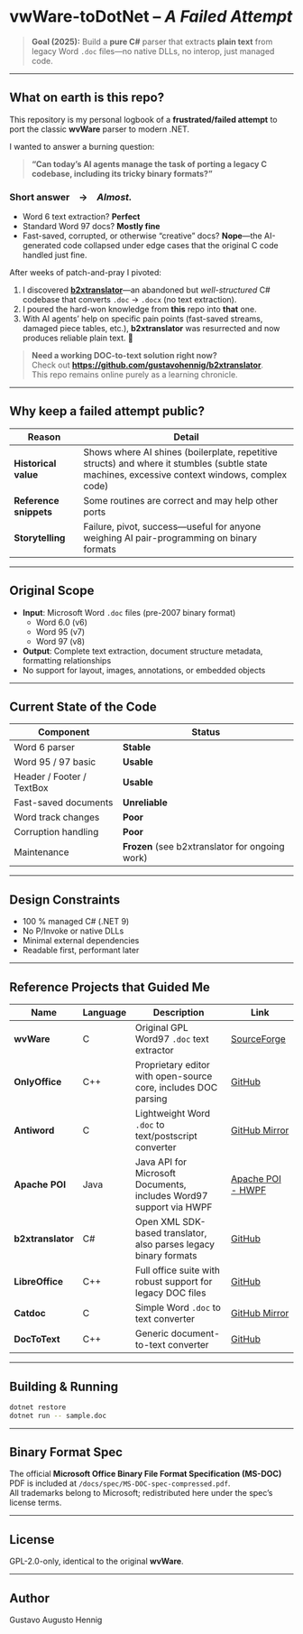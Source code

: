 # vwWare-toDotNet – *A Failed Attempt*

> **Goal (2025):** Build a **pure C#** parser that extracts **plain text** from legacy Word `.doc` files—no native DLLs, no interop, just managed code.

---

## What on earth is this repo?

This repository is my personal logbook of a **frustrated/failed attempt** to port the classic **wvWare** parser to modern .NET.

I wanted to answer a burning question:

> **“Can today’s AI agents manage the task of porting a legacy C codebase, including its tricky binary formats?”**

### Short answer → *Almost.*

* Word 6 text extraction? **Perfect**  
* Standard Word 97 docs? **Mostly fine**  
* Fast-saved, corrupted, or otherwise “creative” docs? **Nope**—the AI-generated code collapsed under edge cases that the original C code handled just fine.

After weeks of patch-and-pray I pivoted:

1. I discovered **[b2xtranslator](https://github.com/EvolutionJobs/b2xtranslator)**—an abandoned but *well-structured* C# codebase that converts `.doc` → `.docx` (no text extraction).  
2. I poured the hard-won knowledge from **this** repo into **that** one.  
3. With AI agents’ help on specific pain points (fast-saved streams, damaged piece tables, etc.), **b2xtranslator** was resurrected and now produces reliable plain text. 🎉

> **Need a working DOC-to-text solution right now?**  
> Check out **<https://github.com/gustavohennig/b2xtranslator>**.  
> This repo remains online purely as a learning chronicle.

---

## Why keep a failed attempt public?

| Reason              | Detail                                                                                 |
|---------------------|----------------------------------------------------------------------------------------|
| **Historical value**| Shows where AI shines (boilerplate, repetitive structs) and where it stumbles (subtle state machines, excessive context windows, complex code) |
| **Reference snippets** | Some routines are correct and may help other ports                                 |
| **Storytelling**    | Failure, pivot, success—useful for anyone weighing AI pair-programming on binary formats |

---

## Original Scope

- **Input**: Microsoft Word `.doc` files (pre-2007 binary format)  
  - Word 6.0 (v6)  
  - Word 95 (v7)  
  - Word 97 (v8)  
- **Output**: Complete text extraction, document structure metadata, formatting relationships  
- No support for layout, images, annotations, or embedded objects

---

## Current State of the Code

| Component                  | Status    |
|----------------------------|-----------|
| Word 6 parser              | **Stable**   |
| Word 95 / 97 basic         | **Usable**   |
| Header / Footer / TextBox  | **Usable**   |
| Fast-saved documents       | **Unreliable** |
| Word track changes         | **Poor**     |
| Corruption handling        | **Poor**     |
| Maintenance                | **Frozen** (see b2xtranslator for ongoing work) |

---

## Design Constraints

* 100 % managed C# (.NET 9)  
* No P/Invoke or native DLLs  
* Minimal external dependencies  
* Readable first, performant later  

---

## Reference Projects that Guided Me

| Name              | Language | Description                                                          | Link                                                                  |
|-------------------|----------|----------------------------------------------------------------------|-----------------------------------------------------------------------|
| **wvWare**        | C        | Original GPL Word97 `.doc` text extractor                            | [SourceForge](https://sourceforge.net/projects/wvware/)               |
| **OnlyOffice**    | C++      | Proprietary editor with open-source core, includes DOC parsing       | [GitHub](https://github.com/ONLYOFFICE/core/tree/master/MsBinaryFile) |
| **Antiword**      | C        | Lightweight Word `.doc` to text/postscript converter                 | [GitHub Mirror](https://github.com/grobian/antiword)                  |
| **Apache POI**    | Java     | Java API for Microsoft Documents, includes Word97 support via HWPF   | [Apache POI - HWPF](https://poi.apache.org/hwpf/index.html)           |
| **b2xtranslator** | C#       | Open XML SDK-based translator, also parses legacy binary formats     | [GitHub](https://github.com/EvolutionJobs/b2xtranslator)              |
| **LibreOffice**   | C++      | Full office suite with robust support for legacy DOC files           | [GitHub](https://github.com/LibreOffice/core)                         |
| **Catdoc**        | C        | Simple Word `.doc` to text converter                                 | [GitHub Mirror](https://github.com/petewarden/catdoc)                 |
| **DocToText**     | C++      | Generic document-to-text converter                                   | [GitHub](https://github.com/tokgolich/doctotext)                      |

---

## Building & Running

```bash
dotnet restore
dotnet run -- sample.doc
```

---

## Binary Format Spec

The official **Microsoft Office Binary File Format Specification (MS-DOC)** PDF is included at `/docs/spec/MS-DOC-spec-compressed.pdf`.  
All trademarks belong to Microsoft; redistributed here under the spec’s license terms.

---

## License

GPL-2.0-only, identical to the original **wvWare**.

---

## Author

Gustavo Augusto Hennig
